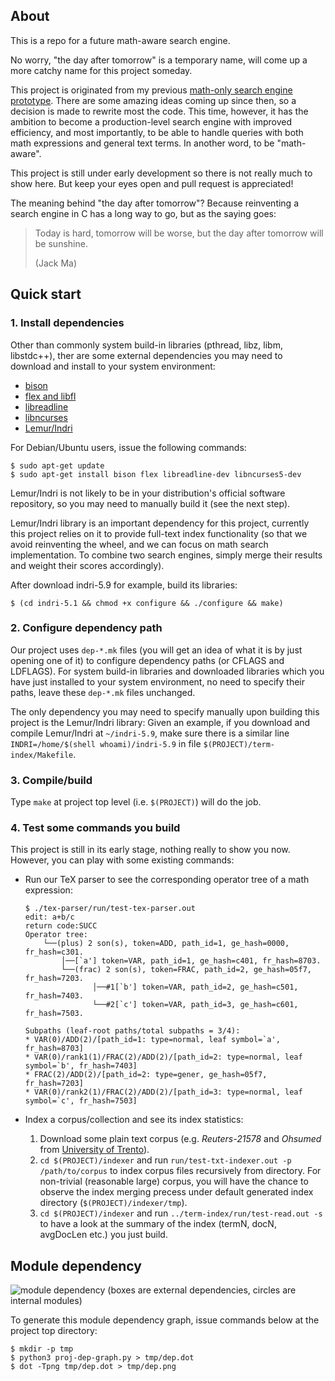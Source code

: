 ## About
This is a repo for a future math-aware search engine.

No worry, "the day after tomorrow" is a temporary name, will come up a more catchy name for this project someday. 

This project is originated from my previous [math-only search engine prototype](https://github.com/t-k-/opmes).
There are some amazing ideas coming up since then, so a decision is made to rewrite most the code.
This time, however, it has the ambition to become a production-level search engine with improved efficiency, and most importantly, to be able to handle queries with both math expressions and general text terms. In another word, to be "math-aware".

This project is still under early development so there is not really much to show here. 
But keep your eyes open and pull request is appreciated!

The meaning behind "the day after tomorrow"? Because reinventing a search engine in C has a long way to go, but as the saying goes:

> Today is hard, tomorrow will be worse, 
> but the day after tomorrow will be sunshine.
>
> (Jack Ma)

## Quick start

### 1. Install dependencies
Other than commonly system build-in libraries (pthread, libz, libm, libstdc++), ther are some external dependencies you may need to download and install to your system environment:

* [bison](http://ftp.gnu.org/gnu/bison/bison-3.0.tar.xz)
* [flex and libfl](http://sourceforge.net/projects/flex/files/flex-2.5.39.tar.xz/download)
* [libreadline](http://ftp.gnu.org/gnu/readline/readline-6.3.tar.gz)
* [libncurses](http://ftp.gnu.org/pub/gnu/ncurses/ncurses-5.7.tar.gz)
* [Lemur/Indri](https://sourceforge.net/projects/lemur/files/lemur/indri-5.9/indri-5.9.tar.gz/download)

For Debian/Ubuntu users, issue the following commands: 
```
$ sudo apt-get update
$ sudo apt-get install bison flex libreadline-dev libncurses5-dev
```
Lemur/Indri is not likely to be in your distribution's official software repository, so you may need to manually build it (see the next step).

Lemur/Indri library is an important dependency for this project, currently this project relies on it to provide full-text index functionality (so that we avoid reinventing the wheel, and we can focus on math search implementation. To combine two search engines, simply merge their results and weight their scores accordingly). 

 
After download indri-5.9 for example, build its libraries:

```
$ (cd indri-5.1 && chmod +x configure && ./configure && make)
```

### 2. Configure dependency path
Our project uses `dep-*.mk` files (you will get an idea of what it is by just opening one of it) to configure dependency paths  (or CFLAGS and LDFLAGS). For system build-in libraries and downloaded libraries which you have just installed to your system environment, no need to specify their paths, leave these `dep-*.mk` files unchanged.

The only dependency you may need to specify manually upon building this project is the Lemur/Indri library: Given an example, if you download and compile Lemur/Indri at `~/indri-5.9`,  make sure there is a similar line `INDRI=/home/$(shell whoami)/indri-5.9` in file `$(PROJECT)/term-index/Makefile`.

### 3. Compile/build
Type `make` at project top level (i.e. `$(PROJECT)`) will do the job.

### 4. Test some commands you build
This project is still in its early stage, nothing really to show you now. However, you can play with some existing commands:

* Run our TeX parser to see the corresponding operator tree of a math expression:
	```
	$ ./tex-parser/run/test-tex-parser.out
	edit: a+b/c
	return code:SUCC
	Operator tree:
	    └──(plus) 2 son(s), token=ADD, path_id=1, ge_hash=0000, fr_hash=c301.
	        │──[`a'] token=VAR, path_id=1, ge_hash=c401, fr_hash=8703.
	        └──(frac) 2 son(s), token=FRAC, path_id=2, ge_hash=05f7, fr_hash=7203.
	               │──#1[`b'] token=VAR, path_id=2, ge_hash=c501, fr_hash=7403.
	               └──#2[`c'] token=VAR, path_id=3, ge_hash=c601, fr_hash=7503.

	Subpaths (leaf-root paths/total subpaths = 3/4):
	* VAR(0)/ADD(2)/[path_id=1: type=normal, leaf symbol=`a', fr_hash=8703]
	* VAR(0)/rank1(1)/FRAC(2)/ADD(2)/[path_id=2: type=normal, leaf symbol=`b', fr_hash=7403]
	* FRAC(2)/ADD(2)/[path_id=2: type=gener, ge_hash=05f7, fr_hash=7203]
	* VAR(0)/rank2(1)/FRAC(2)/ADD(2)/[path_id=3: type=normal, leaf symbol=`c', fr_hash=7503]
	```

* Index a corpus/collection and see its index statistics:
	1. Download some plain text corpus (e.g. *Reuters-21578* and *Ohsumed* from [University of Trento](http://disi.unitn.it/moschitti/corpora.htm)).
	2. `cd $(PROJECT)/indexer` and run `run/test-txt-indexer.out -p /path/to/corpus` to index corpus files recursively from directory. For non-trivial (reasonable large) corpus, you will have the chance to observe the index merging precess under default generated index directory (`$(PROJECT)/indexer/tmp`).
	3. `cd $(PROJECT)/indexer` and run `../term-index/run/test-read.out -s` to have a look at the summary of the index (termN, docN, avgDocLen etc.) you just build.

## Module dependency
![module dependency](https://raw.githubusercontent.com/t-k-/cowpie-lab/master/dep.png)
(boxes are external dependencies, circles are internal modules)

To generate this module dependency graph, issue commands below at the project top directory:

```
$ mkdir -p tmp
$ python3 proj-dep-graph.py > tmp/dep.dot
$ dot -Tpng tmp/dep.dot > tmp/dep.png
```

